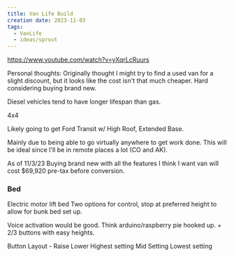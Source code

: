 ```yaml
---
title: Van Life Build
creation date: 2023-11-03
tags:
  - VanLife
  - ideas/sprout
---
```

https://www.youtube.com/watch?v=yXqrLcRuurs

Personal thoughts:
Originally thought I might try to find a used van for a slight discount, but it looks like the cost isn't that much cheaper. 
Hard considering buying brand new.

Diesel vehicles tend to have longer lifespan than gas. 

4x4 

Likely going to get Ford Transit w/ High Roof, Extended Base.

Mainly due to being able to go virtually anywhere to get work done. This will be ideal since I'll be in remote places a lot (CO and AK).

As of 11/3/23 Buying brand new with all the features I think I want van will cost $69,920 pre-tax before conversion.


### Bed
Electric motor lift bed
Two options for control, stop at preferred height to allow for bunk bed set up.

Voice activation would be good.
Think arduino/raspberry pie hooked up. + 2/3 buttons with easy heights.

Button Layout -
Raise
Lower
Highest setting
Mid Setting
Lowest setting